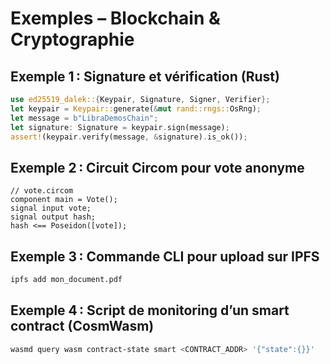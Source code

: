 # Exemples – Blockchain & Cryptographie

## Exemple 1 : Signature et vérification (Rust)
```rust
use ed25519_dalek::{Keypair, Signature, Signer, Verifier};
let keypair = Keypair::generate(&mut rand::rngs::OsRng);
let message = b"LibraDemosChain";
let signature: Signature = keypair.sign(message);
assert!(keypair.verify(message, &signature).is_ok());
```

## Exemple 2 : Circuit Circom pour vote anonyme
```circom
// vote.circom
component main = Vote();
signal input vote;
signal output hash;
hash <== Poseidon([vote]);
```

## Exemple 3 : Commande CLI pour upload sur IPFS
```sh
ipfs add mon_document.pdf
```

## Exemple 4 : Script de monitoring d’un smart contract (CosmWasm)
```sh
wasmd query wasm contract-state smart <CONTRACT_ADDR> '{"state":{}}'
```

